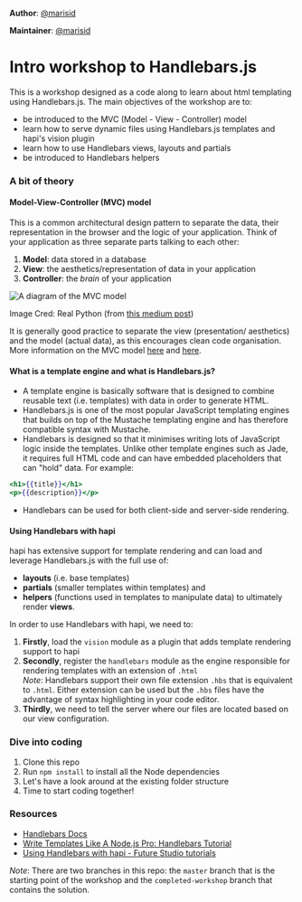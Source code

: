**Author**: [@marisid](https://github.com/marisid)  

**Maintainer**: [@marisid](https://github.com/marisid)

# Intro workshop to Handlebars.js

This is a workshop designed as a code along to learn about html templating using Handlebars.js.
The main objectives of the workshop are to:
- be introduced to the MVC (Model - View - Controller) model
- learn how to serve dynamic files using Handlebars.js templates and hapi's vision plugin
- learn how to use Handlebars views, layouts and partials
- be introduced to Handlebars helpers

### A bit of theory
#### Model-View-Controller (MVC) model
This is a common architectural design pattern to separate the data, their representation in the browser and the logic of your application. Think of your application as three separate parts talking to each other:
1. **Model**: data stored in a database
1. **View**: the aesthetics/representation of data in your application
1. **Controller**: the *brain* of your application

![A diagram of the MVC model](mvc-diagram.png)

Image Cred: Real Python (from [this medium post](https://medium.freecodecamp.com/model-view-controller-mvc-explained-through-ordering-drinks-at-the-bar-efcba6255053#.3autr7o1d))

It is generally good practice to separate the view (presentation/ aesthetics) and the model (actual data), as this encourages clean code organisation. More information on the MVC model [here](https://en.wikipedia.org/wiki/Model%E2%80%93view%E2%80%93controller) and [here](https://medium.freecodecamp.com/model-view-controller-mvc-explained-through-ordering-drinks-at-the-bar-efcba6255053#.3autr7o1d).

#### What is a template engine and what is Handlebars.js?
- A template engine is basically software that is designed to combine reusable text (i.e. templates) with data in order to generate HTML.
- Handlebars.js is one of the most popular JavaScript templating engines that builds on top of the Mustache templating engine and has therefore compatible syntax with Mustache.
- Handlebars is designed so that it minimises writing lots of JavaScript logic inside the templates. Unlike other template engines such as Jade, it requires full HTML code and can have embedded placeholders that can "hold" data. For example:
```hbs
<h1>{{title}}</h1>
<p>{{description}}</p>
```
- Handlebars can be used for both client-side and server-side rendering.

#### Using Handlebars with hapi
hapi has extensive support for template rendering and can load and leverage Handlebars.js with the full use of:
- **layouts** (i.e. base templates)
- **partials** (smaller templates within templates) and
- **helpers** (functions used in templates to manipulate data) to ultimately render **views**.

In order to use Handlebars with hapi, we need to:
1. **Firstly**, load the `vision` module as a plugin that adds template rendering support to hapi
2. **Secondly**, register the `handlebars` module as the engine responsible for rendering templates with an extension of `.html`  
*Note*: Handlebars support their own file extension `.hbs` that is equivalent to `.html`. Either extension can be used but the `.hbs` files have the advantage of syntax highlighting in your code editor.
3. **Thirdly**, we need to tell the server where our files are located based on our view configuration.

### Dive into coding
1. Clone this repo
1. Run `npm install` to install all the Node dependencies
1. Let's have a look around at the existing folder structure
1. Time to start coding together!

### Resources
- [Handlebars Docs](http://handlebarsjs.com/)
- [Write Templates Like A Node.js Pro: Handlebars Tutorial](https://webapplog.com/handlebars/)
- [Using Handlebars with hapi - Future Studio tutorials](https://futurestud.io/tutorials/how-to-create-a-dynamic-handlebars-layout-template-in-hapijs)

*Note*:
There are two branches in this repo: the `master` branch that is the starting point of the workshop and the `completed-workshop` branch that contains the solution.
